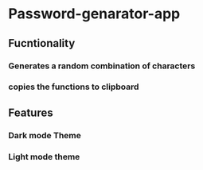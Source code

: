 # Password-genarator-app
## Fucntionality
### Generates a random combination of characters 
### copies the functions to clipboard
## Features 
### Dark mode Theme
### Light mode theme
